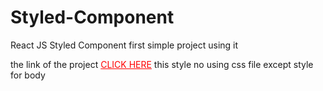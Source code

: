 # Styled-Component
React JS Styled Component first simple project using it 


the link of the project     <a style="color : red" target="_blank" href="https://styledcomponent.mohamedelsaye52.repl.co/">CLICK HERE</a>
this style no using css file except style for body 

